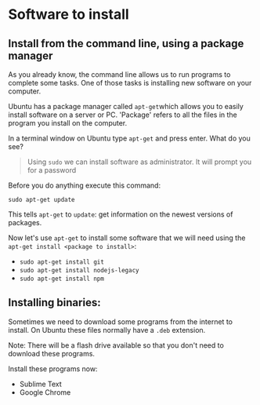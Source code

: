 # Software to install

## Install from the command line, using a package manager

As you already know, the command line allows us to run programs to complete some tasks. One of those tasks is installing new software on your computer.

Ubuntu has a package manager  called `apt-get`which allows you to easily install software on a server or PC. 'Package' refers to all the files in the program you install on the computer.

In a terminal window on Ubuntu type `apt-get` and press enter. What do you see?

> Using `sudo` we can install software as administrator. It will prompt you for a password

Before you do anything execute this command:

```sudo apt-get update```

This tells `apt-get` to `update`: get information on the newest versions of packages.

Now let's use `apt-get` to install some software  that we will need using the `apt-get install <package to install>`:

* `sudo apt-get install git`
* `sudo apt-get install nodejs-legacy`
* `sudo apt-get install npm`

## Installing binaries:

Sometimes we need to download some programs from the internet to install. On Ubuntu these files normally have a `.deb` extension.

Note: There will be a flash drive available so that you don't need to download these programs.

Install these programs now:

* Sublime Text
* Google Chrome

